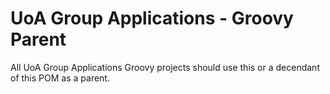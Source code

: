 # UoA Group Applications - Groovy Parent

All UoA Group Applications Groovy projects should use this or a decendant of this POM as a parent.